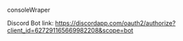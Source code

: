 consoleWraper

Discord Bot link:
 https://discordapp.com/oauth2/authorize?client_id=627291165669982208&scope=bot